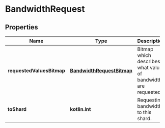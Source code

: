 
# BandwidthRequest

## Properties
| Name | Type | Description | Notes |
| ------------ | ------------- | ------------- | ------------- |
| **requestedValuesBitmap** | [**BandwidthRequestBitmap**](BandwidthRequestBitmap.md) | Bitmap which describes what values of bandwidth are requested. |  |
| **toShard** | **kotlin.Int** | Requesting bandwidth to this shard. |  |



